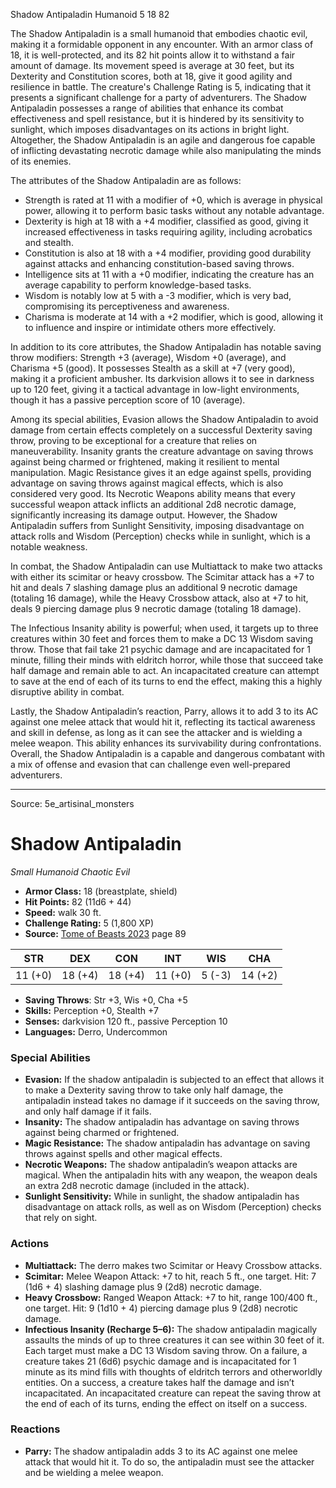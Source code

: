 <MonsterName/>Shadow Antipaladin</MonsterName>
<CreatureType/>Humanoid</CreatureType>
<CR/>5</CR>
<AC/>18</AC>
<HP/>82</HP>
<summary>The Shadow Antipaladin is a small humanoid that embodies chaotic evil, making it a formidable opponent in any encounter. With an armor class of 18, it is well-protected, and its 82 hit points allow it to withstand a fair amount of damage. Its movement speed is average at 30 feet, but its Dexterity and Constitution scores, both at 18, give it good agility and resilience in battle. The creature's Challenge Rating is 5, indicating that it presents a significant challenge for a party of adventurers. The Shadow Antipaladin possesses a range of abilities that enhance its combat effectiveness and spell resistance, but it is hindered by its sensitivity to sunlight, which imposes disadvantages on its actions in bright light. Altogether, the Shadow Antipaladin is an agile and dangerous foe capable of inflicting devastating necrotic damage while also manipulating the minds of its enemies.</summary>

<detail>

The attributes of the Shadow Antipaladin are as follows: 
- Strength is rated at 11 with a modifier of +0, which is average in physical power, allowing it to perform basic tasks without any notable advantage.
- Dexterity is high at 18 with a +4 modifier, classified as good, giving it increased effectiveness in tasks requiring agility, including acrobatics and stealth.
- Constitution is also at 18 with a +4 modifier, providing good durability against attacks and enhancing constitution-based saving throws.
- Intelligence sits at 11 with a +0 modifier, indicating the creature has an average capability to perform knowledge-based tasks.
- Wisdom is notably low at 5 with a -3 modifier, which is very bad, compromising its perceptiveness and awareness.
- Charisma is moderate at 14 with a +2 modifier, which is good, allowing it to influence and inspire or intimidate others more effectively.

In addition to its core attributes, the Shadow Antipaladin has notable saving throw modifiers: Strength +3 (average), Wisdom +0 (average), and Charisma +5 (good). It possesses Stealth as a skill at +7 (very good), making it a proficient ambusher. Its darkvision allows it to see in darkness up to 120 feet, giving it a tactical advantage in low-light environments, though it has a passive perception score of 10 (average).

Among its special abilities, Evasion allows the Shadow Antipaladin to avoid damage from certain effects completely on a successful Dexterity saving throw, proving to be exceptional for a creature that relies on maneuverability. Insanity grants the creature advantage on saving throws against being charmed or frightened, making it resilient to mental manipulation. Magic Resistance gives it an edge against spells, providing advantage on saving throws against magical effects, which is also considered very good. Its Necrotic Weapons ability means that every successful weapon attack inflicts an additional 2d8 necrotic damage, significantly increasing its damage output. However, the Shadow Antipaladin suffers from Sunlight Sensitivity, imposing disadvantage on attack rolls and Wisdom (Perception) checks while in sunlight, which is a notable weakness.

In combat, the Shadow Antipaladin can use Multiattack to make two attacks with either its scimitar or heavy crossbow. The Scimitar attack has a +7 to hit and deals 7 slashing damage plus an additional 9 necrotic damage (totaling 16 damage), while the Heavy Crossbow attack, also at +7 to hit, deals 9 piercing damage plus 9 necrotic damage (totaling 18 damage). 

The Infectious Insanity ability is powerful; when used, it targets up to three creatures within 30 feet and forces them to make a DC 13 Wisdom saving throw. Those that fail take 21 psychic damage and are incapacitated for 1 minute, filling their minds with eldritch horror, while those that succeed take half damage and remain able to act. An incapacitated creature can attempt to save at the end of each of its turns to end the effect, making this a highly disruptive ability in combat.

Lastly, the Shadow Antipaladin’s reaction, Parry, allows it to add 3 to its AC against one melee attack that would hit it, reflecting its tactical awareness and skill in defense, as long as it can see the attacker and is wielding a melee weapon. This ability enhances its survivability during confrontations. Overall, the Shadow Antipaladin is a capable and dangerous combatant with a mix of offense and evasion that can challenge even well-prepared adventurers.</detail>



---

Source: 5e_artisinal_monsters

# Shadow Antipaladin

*Small* *Humanoid* *Chaotic Evil*

- **Armor Class:** 18 (breastplate, shield)
- **Hit Points:** 82 (11d6 + 44)
- **Speed:** walk 30 ft.
- **Challenge Rating:** 5 (1,800 XP)
- **Source:** [Tome of Beasts 2023](https://koboldpress.com/kpstore/product/tome-of-beasts-1-2023-edition/) page 89

| STR | DEX | CON | INT | WIS | CHA |
| --- | --- | --- | --- | --- | --- |
| 11 (+0) | 18 (+4) | 18 (+4) | 11 (+0) | 5 (-3) | 14 (+2) |

- **Saving Throws**: Str +3, Wis +0, Cha +5
- **Skills:** Perception +0, Stealth +7
- **Senses:** darkvision 120 ft., passive Perception 10
- **Languages:** Derro, Undercommon

### Special Abilities

- **Evasion:** If the shadow antipaladin is subjected to an effect that allows it to make a Dexterity saving throw to take only half damage, the antipaladin instead takes no damage if it succeeds on the saving throw, and only half damage if it fails.
- **Insanity:** The shadow antipaladin has advantage on saving throws against being charmed or frightened.
- **Magic Resistance:** The shadow antipaladin has advantage on saving throws against spells and other magical effects.
- **Necrotic Weapons:** The shadow antipaladin’s weapon attacks are magical. When the antipaladin hits with any weapon, the weapon deals an extra 2d8 necrotic damage (included in the attack).
- **Sunlight Sensitivity:** While in sunlight, the shadow antipaladin has disadvantage on attack rolls, as well as on Wisdom (Perception) checks that rely on sight.

### Actions

- **Multiattack:** The derro makes two Scimitar or Heavy Crossbow attacks.
- **Scimitar:** Melee Weapon Attack: +7 to hit, reach 5 ft., one target. Hit: 7 (1d6 + 4) slashing damage plus 9 (2d8) necrotic damage.
- **Heavy Crossbow:** Ranged Weapon Attack: +7 to hit, range 100/400 ft., one target. Hit: 9 (1d10 + 4) piercing damage plus 9 (2d8) necrotic damage.
- **Infectious Insanity (Recharge 5–6):** The shadow antipaladin magically assaults the minds of up to three creatures it can see within 30 feet of it. Each target must make a DC 13 Wisdom saving throw. On a failure, a creature takes 21 (6d6) psychic damage and is incapacitated for 1 minute as its mind fills with thoughts of eldritch terrors and otherworldly entities. On a success, a creature takes half the damage and isn’t incapacitated. An incapacitated creature can repeat the saving throw at the end of each of its turns, ending the effect on itself on a success.

### Reactions

- **Parry:** The shadow antipaladin adds 3 to its AC against one melee attack that would hit it. To do so, the antipaladin must see the attacker and be wielding a melee weapon.


